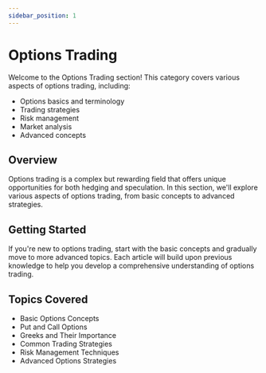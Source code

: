 ```yaml
---
sidebar_position: 1
---
```


# Options Trading

Welcome to the Options Trading section! This category covers various aspects of options trading, including:

- Options basics and terminology
- Trading strategies
- Risk management
- Market analysis
- Advanced concepts

## Overview

Options trading is a complex but rewarding field that offers unique opportunities for both hedging and speculation. In this section, we'll explore various aspects of options trading, from basic concepts to advanced strategies.

## Getting Started

If you're new to options trading, start with the basic concepts and gradually move to more advanced topics. Each article will build upon previous knowledge to help you develop a comprehensive understanding of options trading.

## Topics Covered

- Basic Options Concepts
- Put and Call Options
- Greeks and Their Importance
- Common Trading Strategies
- Risk Management Techniques
- Advanced Options Strategies 